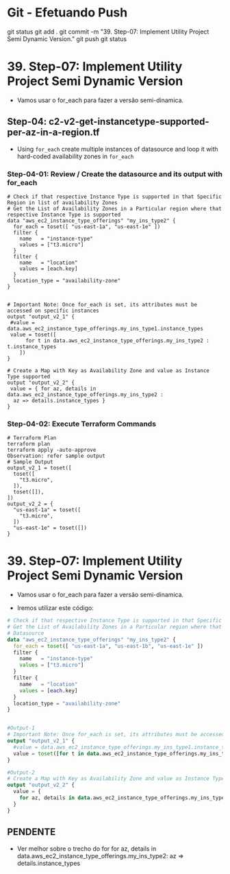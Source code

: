 
# ############################################################################
# ############################################################################
# ############################################################################
# Git - Efetuando Push

git status
git add .
git commit -m "39. Step-07: Implement Utility Project Semi Dynamic Version."
git push
git status


# ############################################################################
# ############################################################################
# ############################################################################
# 39. Step-07: Implement Utility Project Semi Dynamic Version

- Vamos usar o for_each para fazer a versão semi-dinamica.

## Step-04: c2-v2-get-instancetype-supported-per-az-in-a-region.tf
- Using `for_each` create multiple instances of datasource and loop it with hard-coded availability zones in `for_each`
### Step-04-01: Review / Create the datasource and its output with for_each
```t
# Check if that respective Instance Type is supported in that Specific Region in list of availability Zones
# Get the List of Availability Zones in a Particular region where that respective Instance Type is supported
data "aws_ec2_instance_type_offerings" "my_ins_type2" {
  for_each = toset([ "us-east-1a", "us-east-1e" ])
  filter {
    name   = "instance-type"
    values = ["t3.micro"]
  }
  filter {
    name   = "location"
    values = [each.key]
  }
  location_type = "availability-zone"
}


# Important Note: Once for_each is set, its attributes must be accessed on specific instances
output "output_v2_1" {
 #value = data.aws_ec2_instance_type_offerings.my_ins_type1.instance_types
 value = toset([
      for t in data.aws_ec2_instance_type_offerings.my_ins_type2 : t.instance_types
    ])  
}

# Create a Map with Key as Availability Zone and value as Instance Type supported
output "output_v2_2" {
 value = { for az, details in data.aws_ec2_instance_type_offerings.my_ins_type2 :
  az => details.instance_types }   
}
```

### Step-04-02: Execute Terraform Commands
```t
# Terraform Plan
terraform plan
terraform apply -auto-approve
Observation: refer sample output
# Sample Output
output_v2_1 = toset([
  toset([
    "t3.micro",
  ]),
  toset([]),
])
output_v2_2 = {
  "us-east-1a" = toset([
    "t3.micro",
  ])
  "us-east-1e" = toset([])
}
```




# ############################################################################
# ############################################################################
# ############################################################################
# 39. Step-07: Implement Utility Project Semi Dynamic Version

- Vamos usar o for_each para fazer a versão semi-dinamica.

- Iremos utilizar este código:

~~~~tf
# Check if that respective Instance Type is supported in that Specific Region in list of availability Zones
# Get the List of Availability Zones in a Particular region where that respective Instance Type is supported
# Datasource
data "aws_ec2_instance_type_offerings" "my_ins_type2" {
  for_each = toset([ "us-east-1a", "us-east-1b", "us-east-1e" ])
  filter {
    name   = "instance-type"
    values = ["t3.micro"]
  }
  filter {
    name   = "location"
    values = [each.key]
  }
  location_type = "availability-zone"
}


#Output-1
# Important Note: Once for_each is set, its attributes must be accessed on specific instances
output "output_v2_1" {
  #value = data.aws_ec2_instance_type_offerings.my_ins_type1.instance_types
  value = toset([for t in data.aws_ec2_instance_type_offerings.my_ins_type2: t.instance_types])
}

#Output-2
# Create a Map with Key as Availability Zone and value as Instance Type supported
output "output_v2_2" {
  value = {
    for az, details in data.aws_ec2_instance_type_offerings.my_ins_type2: az => details.instance_types
  }
}
~~~~


## PENDENTE
- Ver melhor sobre o trecho do for
    for az, details in data.aws_ec2_instance_type_offerings.my_ins_type2: az => details.instance_types